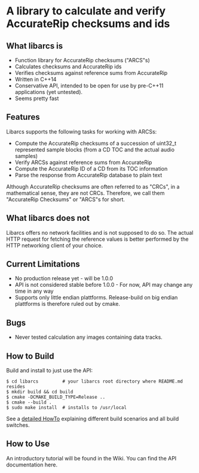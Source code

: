 # A library to calculate and verify AccurateRip checksums and ids



## What libarcs is

- Function library for AccurateRip checksums ("ARCS"s)
- Calculates checksums and AccurateRip ids
- Verifies checksums against reference sums from AccurateRip
- Written in C++14
- Conservative API, intended to be open for use by pre-C++11 applications
  (yet untested).
- Seems pretty fast



## Features

Libarcs supports the following tasks for working with ARCSs:

- Compute the AccurateRip checksums of a succession of uint32_t represented
  sample blocks (from a CD TOC and the actual audio samples)
- Verify ARCSs against reference sums from AccurateRip
- Compute the AccurateRip ID of a CD from its TOC information
- Parse the response from AccurateRip database to plain text

Although AccurateRip checksums are often referred to as "CRCs", in a
mathematical sense, they are not CRCs. Therefore, we call them "AccurateRip
Checksums" or "ARCS"s for short.



## What libarcs does not

Libarcs offers no network facilities and is not supposed to do so. The actual
HTTP request for fetching the reference values is better performed by the
HTTP networking client of your choice.



## Current Limitations

- No production release yet - will be 1.0.0
- API is not considered stable before 1.0.0 - For now, API may change any time
  in any way
- Supports only little endian plattforms. Release-build on big endian plattforms
  is therefore ruled out by cmake.



## Bugs

- Never tested calculation any images containing data tracks.



## How to Build

Build and install to just use the API:

	$ cd libarcs         # your libarcs root directory where README.md resides
	$ mkdir build && cd build
	$ cmake -DCMAKE_BUILD_TYPE=Release ..
	$ cmake --build .
	$ sudo make install  # installs to /usr/local

See a [detailed HowTo](BUILD.md) explaining different build scenarios and all
build switches.



## How to Use

An introductory tutorial will be found in the Wiki. You can find the API
documentation here.

